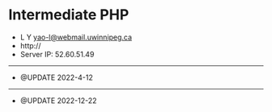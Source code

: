 # Intermediate PHP

- L Y <yao-l@webmail.uwinnipeg.ca>
- http://
- Server IP: 52.60.51.49

---

- @UPDATE 2022-4-12

---

- @UPDATE 2022-12-22
